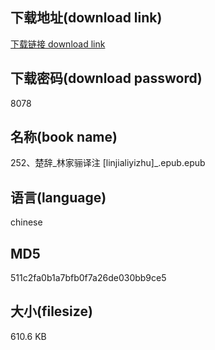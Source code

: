 ## 下载地址(download link)
[下载链接 download link](https://voluble-croquembouche-d321dc.netlify.app/?s=252%E3%80%81%E6%A5%9A%E8%BE%9E_%E6%9E%97%E5%AE%B6%E9%AA%8A%E8%AF%91%E6%B3%A8+%5Blinjialiyizhu%5D_.epub)

## 下载密码(download password)
8078

## 名称(book name)
252、楚辞_林家骊译注 [linjialiyizhu]_.epub.epub

## 语言(language)
chinese

## MD5
511c2fa0b1a7bfb0f7a26de030bb9ce5

## 大小(filesize)
610.6 KB
